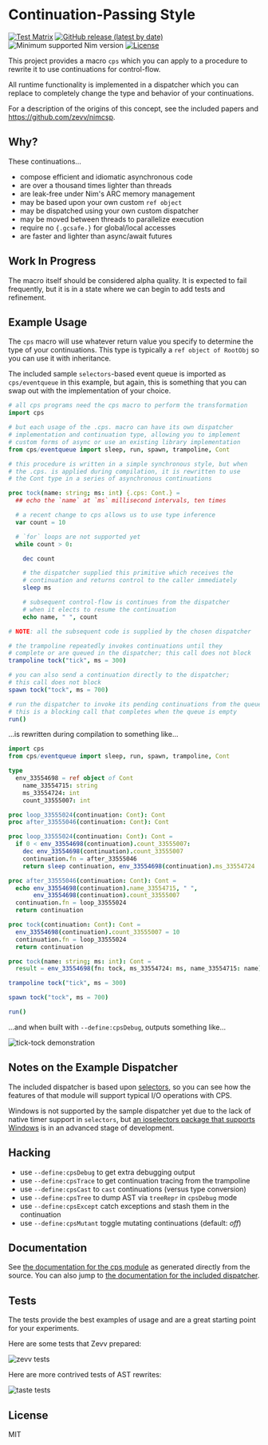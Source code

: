 # Continuation-Passing Style

[![Test Matrix](https://github.com/disruptek/cps/workflows/CI/badge.svg)](https://github.com/disruptek/cps/actions?query=workflow%3ACI)
[![GitHub release (latest by date)](https://img.shields.io/github/v/release/disruptek/cps?style=flat)](https://github.com/disruptek/cps/releases/latest)
![Minimum supported Nim version](https://img.shields.io/badge/nim-1.5.1%2B-informational?style=flat&logo=nim)
[![License](https://img.shields.io/github/license/disruptek/cps?style=flat)](#license)

This project provides a macro `cps` which you can apply to a procedure to
rewrite it to use continuations for control-flow.

All runtime functionality is implemented in a dispatcher which you can replace
to completely change the type and behavior of your continuations.

For a description of the origins of this concept, see the included papers
and https://github.com/zevv/nimcsp.

## Why?

These continuations...

- compose efficient and idiomatic asynchronous code
- are over a thousand times lighter than threads
- are leak-free under Nim's ARC memory management
- may be based upon your own custom `ref object`
- may be dispatched using your own custom dispatcher
- may be moved between threads to parallelize execution
- require no `{.gcsafe.}` for global/local accesses
- are faster and lighter than async/await futures

## Work In Progress

The macro itself should be considered alpha quality. It is expected to
fail frequently, but it is in a state where we can begin to add tests and
refinement.

## Example Usage

The `cps` macro will use whatever return value you specify to determine the
type of your continuations. This type is typically a `ref object of RootObj` so
you can use it with inheritance.

The included sample `selectors`-based event queue is imported as
`cps/eventqueue` in this example, but again, this is something that you can
swap out with the implementation of your choice.

```nim
# all cps programs need the cps macro to perform the transformation
import cps

# but each usage of the .cps. macro can have its own dispatcher
# implementation and continuation type, allowing you to implement
# custom forms of async or use an existing library implementation
from cps/eventqueue import sleep, run, spawn, trampoline, Cont

# this procedure is written in a simple synchronous style, but when
# the .cps. is applied during compilation, it is rewritten to use
# the Cont type in a series of asynchronous continuations

proc tock(name: string; ms: int) {.cps: Cont.} =
  ## echo the `name` at `ms` millisecond intervals, ten times

  # a recent change to cps allows us to use type inference
  var count = 10

  # `for` loops are not supported yet
  while count > 0:

    dec count

    # the dispatcher supplied this primitive which receives the
    # continuation and returns control to the caller immediately
    sleep ms

    # subsequent control-flow is continues from the dispatcher
    # when it elects to resume the continuation
    echo name, " ", count

# NOTE: all the subsequent code is supplied by the chosen dispatcher

# the trampoline repeatedly invokes continuations until they
# complete or are queued in the dispatcher; this call does not block
trampoline tock("tick", ms = 300)

# you can also send a continuation directly to the dispatcher;
# this call does not block
spawn tock("tock", ms = 700)

# run the dispatcher to invoke its pending continuations from the queue;
# this is a blocking call that completes when the queue is empty
run()
```
...is rewritten during compilation to something like...

```nim
import cps
from cps/eventqueue import sleep, run, spawn, trampoline, Cont

type
  env_33554698 = ref object of Cont
    name_33554715: string
    ms_33554724: int
    count_33555007: int

proc loop_33555024(continuation: Cont): Cont
proc after_33555046(continuation: Cont): Cont

proc loop_33555024(continuation: Cont): Cont =
  if 0 < env_33554698(continuation).count_33555007:
    dec env_33554698(continuation).count_33555007
    continuation.fn = after_33555046
    return sleep continuation, env_33554698(continuation).ms_33554724

proc after_33555046(continuation: Cont): Cont =
  echo env_33554698(continuation).name_33554715, " ",
       env_33554698(continuation).count_33555007
  continuation.fn = loop_33555024
  return continuation

proc tock(continuation: Cont): Cont =
  env_33554698(continuation).count_33555007 = 10
  continuation.fn = loop_33555024
  return continuation

proc tock(name: string; ms: int): Cont =
  result = env_33554698(fn: tock, ms_33554724: ms, name_33554715: name)

trampoline tock("tick", ms = 300)

spawn tock("tock", ms = 700)

run()
```
...and when built with `--define:cpsDebug`, outputs something like...

![tick-tock demonstration](docs/demo.svg "tick-tock demonstration")

## Notes on the Example Dispatcher

The included dispatcher is based upon
[selectors](https://nim-lang.org/docs/selectors.html), so you can see how the
features of that module will support typical I/O operations with CPS.

Windows is not supported by the sample dispatcher yet due to the lack of
native timer support in `selectors`, but [an ioselectors package that supports
Windows](https://github.com/xflywind/ioselectors) is in an advanced stage of
development.

## Hacking

- use `--define:cpsDebug` to get extra debugging output
- use `--define:cpsTrace` to get continuation tracing from the trampoline
- use `--define:cpsCast` to `cast` continuations (versus type conversion)
- use `--define:cpsTree` to dump AST via `treeRepr` in `cpsDebug` mode
- use `--define:cpsExcept` catch exceptions and stash them in the continuation
- use `--define:cpsMutant` toggle mutating continuations (default: _off_)

## Documentation

See [the documentation for the cps module](https://disruptek.github.io/cps/cps.html) as generated directly from the source.
You can also jump to [the documentation for the included dispatcher](https://disruptek.github.io/cps/cps/eventqueue.html).

## Tests

The tests provide the best examples of usage and are a great starting point for
your experiments.

Here are some tests that Zevv prepared:

![zevv tests](docs/tzevv.svg "zevv tests")

Here are more contrived tests of AST rewrites:

![taste tests](docs/taste.svg "taste tests")

## License
MIT
